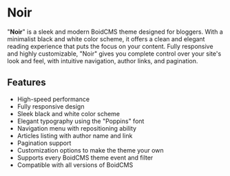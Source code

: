 # Noir

"**Noir**" is a sleek and modern BoidCMS theme designed for bloggers. With a minimalist black and white color scheme, it offers a clean and elegant reading experience that puts the focus on your content. Fully responsive and highly customizable, "Noir" gives you complete control over your site's look and feel, with intuitive navigation, author links, and pagination.


## Features

- High-speed performance
- Fully responsive design
- Sleek black and white color scheme
- Elegant typography using the "Poppins" font
- Navigation menu with repositioning ability
- Articles listing with author name and link
- Pagination support
- Customization options to make the theme your own
- Supports every BoidCMS theme event and filter
- Compatible with all versions of BoidCMS
